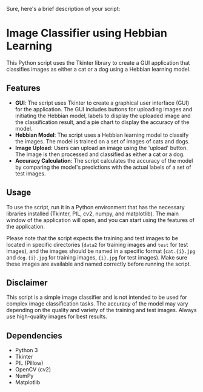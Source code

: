 Sure, here's a brief description of your script:

# Image Classifier using Hebbian Learning

This Python script uses the Tkinter library to create a GUI application that classifies images as either a cat or a dog using a Hebbian learning model.

## Features

- **GUI**: The script uses Tkinter to create a graphical user interface (GUI) for the application. The GUI includes buttons for uploading images and initiating the Hebbian model, labels to display the uploaded image and the classification result, and a pie chart to display the accuracy of the model.
- **Hebbian Model**: The script uses a Hebbian learning model to classify the images. The model is trained on a set of images of cats and dogs.
- **Image Upload**: Users can upload an image using the 'upload' button. The image is then processed and classified as either a cat or a dog.
- **Accuracy Calculation**: The script calculates the accuracy of the model by comparing the model's predictions with the actual labels of a set of test images.


## Usage

To use the script, run it in a Python environment that has the necessary libraries installed (Tkinter, PIL, cv2, numpy, and matplotlib). The main window of the application will open, and you can start using the features of the application.

Please note that the script expects the training and test images to be located in specific directories (`data2` for training images and `test` for test images), and the images should be named in a specific format (`cat.{i}.jpg` and `dog.{i}.jpg` for training images, `{i}.jpg` for test images). Make sure these images are available and named correctly before running the script.

## Disclaimer

This script is a simple image classifier and is not intended to be used for complex image classification tasks. The accuracy of the model may vary depending on the quality and variety of the training and test images. Always use high-quality images for best results. 

## Dependencies

- Python 3
- Tkinter
- PIL (Pillow)
- OpenCV (cv2)
- NumPy
- Matplotlib